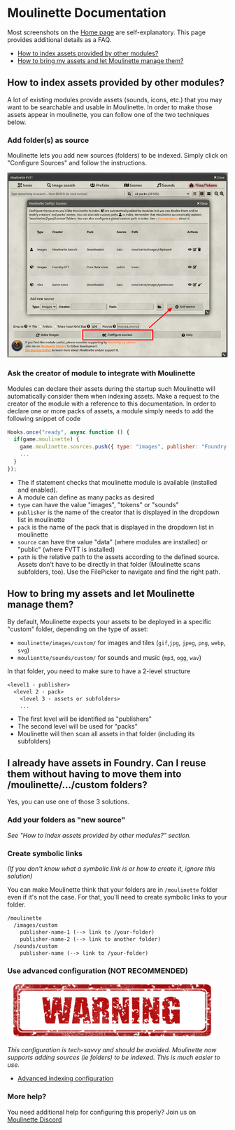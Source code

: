 # Moulinette Documentation

Most screenshots on the [Home page](https://github.com/SvenWerlen/moulinette-core) are self-explanatory. 
This page provides additional details as a FAQ.

* [How to index assets provided by other modules?](#how-to-index-assets-provided-by-other-modules)
* [How to bring my assets and let Moulinette manage them?](#how-to-bring-my-assets-and-let-moulinette-manage-them)

## How to index assets provided by other modules?

A lot of existing modules provide assets (sounds, icons, etc.) that you may want to be searchable and usable in Moulinette.
In order to make those assets appear in moulinette, you can follow one of the two techniques below.

### Add folder(s) as source

Moulinette lets you add new sources (folders) to be indexed. Simply click on "Configure Sources" and follow the instructions.

![Add source](img/moulinette-addsource.jpg)

### Ask the creator of module to integrate with Moulinette

Modules can declare their assets during the startup such Moulinette will automatically consider them when indexing assets.
Make a request to the creator of the module with a reference to this documentation. In order to declare one or more packs of assets,
a module simply needs to add the following snippet of code

```javascript
Hooks.once("ready", async function () {
  if(game.moulinette) {
    game.moulinette.sources.push({ type: "images", publisher: "Foundry VTT", pack: "PF1 Icons", source: "data", path: "systems/pf1/icons" })
    ...
  }
});
```

* The if statement checks that moulinette module is available (installed and enabled).
* A module can define as many packs as desired
* `type` can have the value "images", "tokens" or "sounds"
* `publisher` is the name of the creator that is displayed in the dropdown list in moulinette
* `pack` is the name of the pack that is displayed in the dropdown list in moulinette
* `source` can have the value "data" (where modules are installed) or "public" (where FVTT is installed)
* `path` is the relative path to the assets according to the defined source. Assets don't have to be directly in that folder (Moulinette scans subfolders, too). Use the FilePicker to navigate and find the right path.


## How to bring my assets and let Moulinette manage them?

By default, Moulinette expects your assets to be deployed in a specific "custom" folder, depending on the type of asset:
* `moulinette/images/custom/` for images and tiles (`gif`,`jpg`, `jpeg`, `png`, `webp`, `svg`)
* `moulientte/sounds/custom/` for sounds and music (`mp3`, `ogg`, `wav`)

In that folder, you need to make sure to have a 2-level structure
```
<level1 - publisher>
  <level 2 - pack>
    <level 3 - assets or subfolders>
    ...
```

* The first level will be identified as "publishers"
* The second level will be used for "packs"
* Moulinette will then scan all assets in that folder (including its subfolders)

## I already have assets in Foundry. Can I reuse them without having to move them into /moulinette/.../custom folders?

Yes, you can use one of those 3 solutions.

### Add your folders as "new source"

*See "How to index assets provided by other modules?" section.*

### Create symbolic links

_(If you don't know what a symbolic link is or how to create it, ignore this solution)_

You can make Moulinette think that your folders are in `/moulinette` folder even if it's not the case. 
For that, you'll need to create symbolic links to your folder. 

```
/moulinette
  /images/custom
    publisher-name-1 (--> link to /your-folder)
    publisher-name-2 (--> link to another folder)
  /sounds/custom
    publisher-name (--> link to /your-folder)
```

### Use advanced configuration (NOT RECOMMENDED)

![Warning](img/warning.png)

*This configuration is tech-savvy and should be avoided. Moulinette now supports adding sources (ie folders) to be indexed. This is much easier to use.*

* [Advanced indexing configuration](indexing-advanced.md)

### More help?

You need additional help for configuring this properly? Join us on [Moulinette Discord](https://discord.gg/xg3dcMQfP2)


